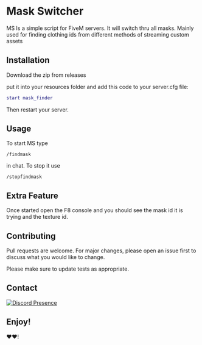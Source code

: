 # Mask Switcher

MS Is a simple script for FiveM servers.
It will switch thru all masks. Mainly used for finding clothing ids from different methods of streaming custom assets

## Installation

Download the zip from releases

put it into your resources folder and add this code to your server.cfg file:

```lua
start mask_finder
```
Then restart your server.

## Usage

To start MS type 
```
/findmask
```
in chat.
To stop it use

```
/stopfindmask
```

## Extra Feature

Once started open the F8 console and you should see the mask id it is trying and the texture id.

## Contributing

Pull requests are welcome. For major changes, please open an issue first
to discuss what you would like to change.

Please make sure to update tests as appropriate.

## Contact

[![Discord Presence](https://lanyard.cnrad.dev/api/1095486777344655460)](https://discord.com/users/1095486777344655460)

## Enjoy!
❤❤!
